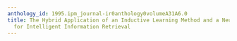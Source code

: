 ```yaml
---
anthology_id: 1995.ipm_journal-ir0anthology0volumeA31A6.0
title: The Hybrid Application of an Inductive Learning Method and a Neural Network
  for Intelligent Information Retrieval
---
```

